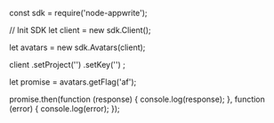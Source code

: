 const sdk = require('node-appwrite');

// Init SDK
let client = new sdk.Client();

let avatars = new sdk.Avatars(client);

client
    .setProject('')
    .setKey('')
;

let promise = avatars.getFlag('af');

promise.then(function (response) {
    console.log(response);
}, function (error) {
    console.log(error);
});